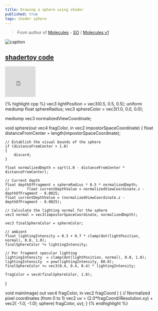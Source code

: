 ```yaml
---
title: Drawing a sphere using shader
published: true
tags: shader sphere
---
```

> From author of [Molecules](http://www.sunsetlakesoftware.com/2011/05/08/enhancing-molecules-using-opengl-es-20) - [SO](https://stackoverflow.com/a/10506172/51386) / [Molecules v1](http://www.sunsetlakesoftware.com/molecules)

![caption](https://i.stack.imgur.com/wy5we.jpg)

## [shadertoy code](https://www.shadertoy.com/view/XdVBz1)

<iframe width="100" height="100" frameborder="0" src="https://www.shadertoy.com/embed/XdVBz1?gui=true&t=10&paused=true&muted=false" allowfullscreen></iframe>

{% highlight cpp %}
vec3 lightPosition = vec3(0.5, 0.5, 0.5);
uniform mediump float sphereRadius;
vec3 sphereColor = vec3(1.0, 0.0, 0.0);

mediump vec3 normalizedViewCoordinate;

void sphere(out vec4 fragColor, in vec2 impostorSpaceCoordinate)
{
    float distanceFromCenter = length(impostorSpaceCoordinate);

    // Establish the visual bounds of the sphere
    if (distanceFromCenter > 1.0)
    {
        discard;
    }

    float normalizedDepth = sqrt(1.0 - distanceFromCenter * distanceFromCenter);

    // Current depth
    float depthOfFragment = sphereRadius * 0.5 * normalizedDepth;
    //        float currentDepthValue = normalizedViewCoordinate.z - depthOfFragment - 0.0025;
    float currentDepthValue = (normalizedViewCoordinate.z - depthOfFragment - 0.0025);

    // Calculate the lighting normal for the sphere
    vec3 normal = vec3(impostorSpaceCoordinate, normalizedDepth);

    vec3 finalSphereColor = sphereColor;

    // ambient
    float lightingIntensity = 0.3 + 0.7 * clamp(dot(lightPosition, normal), 0.0, 1.0);
    finalSphereColor *= lightingIntensity;

    // Per fragment specular lighting
    lightingIntensity  = clamp(dot(lightPosition, normal), 0.0, 1.0);
    lightingIntensity  = pow(lightingIntensity, 60.0);
    finalSphereColor += vec3(0.4, 0.4, 0.4) * lightingIntensity;

    fragColor = vec4(finalSphereColor, 1.0);
}


void mainImage( out vec4 fragColor, in vec2 fragCoord )
{
    // Normalized pixel coordinates (from 0 to 1)
    vec2 uv = (2.0*fragCoord/iResolution.xy) + vec2( -1.0, -1.0);
    sphere( fragColor, uv);
}
{% endhighlight %}
